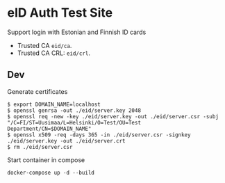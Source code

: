 # eID Auth Test Site

Support login with Estonian and Finnish ID cards

* Trusted CA `eid/ca`.
* Trusted CA CRL: `eid/crl`.

## Dev

Generate certificates

```
$ export DOMAIN_NAME=localhost
$ openssl genrsa -out ./eid/server.key 2048
$ openssl req -new -key ./eid/server.key -out ./eid/server.csr -subj "/C=FI/ST=Uusimaa/L=Helsinki/O=Test/OU=Test Department/CN=$DOMAIN_NAME"
$ openssl x509 -req -days 365 -in ./eid/server.csr -signkey ./eid/server.key -out ./eid/server.crt
$ rm ./eid/server.csr
```

Start container in compose

```
docker-compose up -d --build
```